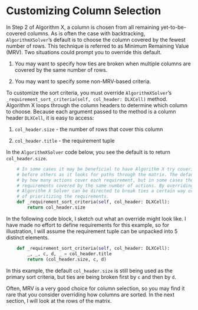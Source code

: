 # Customizing Column Selection

In Step 2 of Algorithm X, a column is chosen from all remaining yet-to-be-covered columns. As is often the case with backtracking, `AlgorithmXSolver`’s default is to choose the column covered by the fewest number of rows. This technique is referred to as Minimum Remaining Value (MRV). Two situations could prompt you to override this default.

1. You may want to specify how ties are broken when multiple columns are covered by the same number of rows.

1. You may want to specify some non-MRV-based criteria.

To customize the sort criteria, you must override `AlgorithmXSolver`’s `_requirement_sort_criteria(self, col_header: DLXCell)` method. Algorithm X loops through the column headers to determine which column to choose. Because each argument passed to the method is a column header `DLXCell`, it is easy to access:

1. `col_header.size` - the number of rows that cover this column

1. `col_header.title` - the requirement tuple

In the `AlgorithmXSolver` code below, you see the default is to return `col_header.size`.

```python
    # In some cases it may be beneficial to have Algorithm X try covering certain requirements
    # before others as it looks for paths through the matrix. The default is to sort the requirements
    # by how many actions cover each requirement, but in some cases there might be several 
    # requirements covered by the same number of actions. By overriding this method, the
    # Algorithm X Solver can be directed to break ties a certain way or consider another way
    # of prioritizing the requirements.
    def _requirement_sort_criteria(self, col_header: DLXCell):
        return col_header.size
```

In the following code block, I sketch out what an override might look like. I have made no effort to define requirements for this example, so for illustration, I will assume the requirement tuple can be unpacked into 5 distinct elements.

```python
    def _requirement_sort_criteria(self, col_header: DLXCell):
        _, _, c, d, _ = col_header.title
        return (col_header.size, c, d)
```

In this example, the default `col_header.size` is still being used as the primary sort criteria, but ties are being broken first by `c` and then by `d`.

Often, MRV is a very good choice for column selection, so you may find it rare that you consider overriding how columns are sorted. In the next section, I will look at the rows of the matrix.
